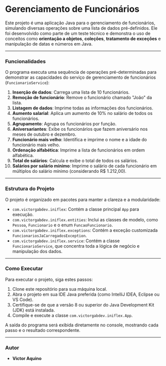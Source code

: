 # Gerenciamento de Funcionários

Este projeto é uma aplicação Java para o gerenciamento de funcionários, simulando diversas operações sobre uma lista de dados pré-definidos. Ele foi desenvolvido como parte de um teste técnico e demonstra o uso de conceitos como **orientação a objetos**, **coleções**, **tratamento de exceções** e manipulação de datas e números em Java.

---

### Funcionalidades

O programa executa uma sequência de operações pré-determinadas para demonstrar as capacidades do serviço de gerenciamento de funcionários (`FuncionarioService`):

1.  **Inserção de dados**: Carrega uma lista de 10 funcionários.
2.  **Remoção de funcionário**: Remove o funcionário chamado "João" da lista.
3.  **Listagem de dados**: Imprime todas as informações dos funcionários.
4.  **Aumento salarial**: Aplica um aumento de 10% no salário de todos os funcionários.
5.  **Agrupamento**: Agrupa os funcionários por função.
6.  **Aniversariantes**: Exibe os funcionários que fazem aniversário nos meses de outubro e dezembro.
7.  **Funcionário mais velho**: Identifica e imprime o nome e a idade do funcionário mais velho.
8.  **Ordenação alfabética**: Imprime a lista de funcionários em ordem alfabética.
9.  **Total de salários**: Calcula e exibe o total de todos os salários.
10. **Salários por salário mínimo**: Imprime o salário de cada funcionário em múltiplos do salário mínimo (considerando R$ 1.212,00).

---

### Estrutura do Projeto

O projeto é organizado em pacotes para manter a clareza e a modularidade:

* `com.victorgabdev.iniflex`: Contém a classe principal `App` para execução.
* `com.victorgabdev.iniflex.entities`: Inclui as classes de modelo, como `Pessoa`, `Funcionario` e o enum `FuncaoFuncionario`.
* `com.victorgabdev.iniflex.exceptions`: Contém a exceção customizada `FuncionariosJaCarregadosException`.
* `com.victorgabdev.iniflex.service`: Contém a classe `FuncionarioService`, que concentra toda a lógica de negócio e manipulação dos dados.

---

### Como Executar

Para executar o projeto, siga estes passos:

1.  Clone este repositório para sua máquina local.
2.  Abra o projeto em sua IDE Java preferida (como IntelliJ IDEA, Eclipse ou VS Code).
3.  Certifique-se de que a versão 8 ou superior do Java Development Kit (JDK) está instalada.
4.  Compile e execute a classe `com.victorgabdev.iniflex.App`.

A saída do programa será exibida diretamente no console, mostrando cada passo e o resultado correspondente.

---

### Autor

* **Victor Aquino**